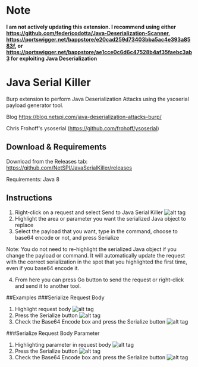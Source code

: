 # Note
**I am not actively updating this extension. I recommend using either https://github.com/federicodotta/Java-Deserialization-Scanner, https://portswigger.net/bappstore/e20cad259d73403bba5ac4e393a8583f, or https://portswigger.net/bappstore/ae1cce0c6d6c47528b4af35faebc3ab3 for exploiting Java Deserialization**

# Java Serial Killer

Burp extension to perform Java Deserialization Attacks using the ysoserial payload generator tool.

Blog https://blog.netspi.com/java-deserialization-attacks-burp/

Chris Frohoff's ysoserial (https://github.com/frohoff/ysoserial)

## Download & Requirements

Download from the Releases tab: https://github.com/NetSPI/JavaSerialKiller/releases

Requirements: Java 8 

## Instructions

1. Right-click on a request and select Send to Java Serial Killer
![alt tag](https://blog.netspi.com/wp-content/uploads/2016/03/SNAG-0007.png)
2. Highlight the area or parameter you want the serialized Java object to replace
3. Select the payload that you want, type in the command, choose to base64 encode or not, and press Serialize
 
Note: You do not need to re-highlight the serialized Java object if you change the payload or command. It will automatically update the request with the correct serialization in the spot that you highlighted the first time, even if you base64 encode it.

4. From here you can press Go button to send the request or right-click and send it to another tool.

##Examples
###Serialize Request Body
1. Highlight request body
![alt tag](https://blog.netspi.com/wp-content/uploads/2016/03/java-deserialization-attacks-with-burp-6174.png)
2. Press the Serialize button
![alt tag](https://blog.netspi.com/wp-content/uploads/2016/03/java-deserialization-attacks-with-burp-6175.png)
3. Check the Base64 Encode box and press the Serialize button
![alt tag](https://blog.netspi.com/wp-content/uploads/2016/03/java-deserialization-attacks-with-burp-6176.png)

###Serialize Request Body Parameter
1. Highlighting parameter in request body
![alt tag](https://blog.netspi.com/wp-content/uploads/2016/03/java-deserialization-attacks-with-burp-6177.png)
2. Press the Serialize button
![alt tag](https://blog.netspi.com/wp-content/uploads/2016/03/java-deserialization-attacks-with-burp-6178.png)
3. Check the Base64 Encode box and press the Serialize button
![alt tag](https://blog.netspi.com/wp-content/uploads/2016/03/java-deserialization-attacks-with-burp-6179.png)


